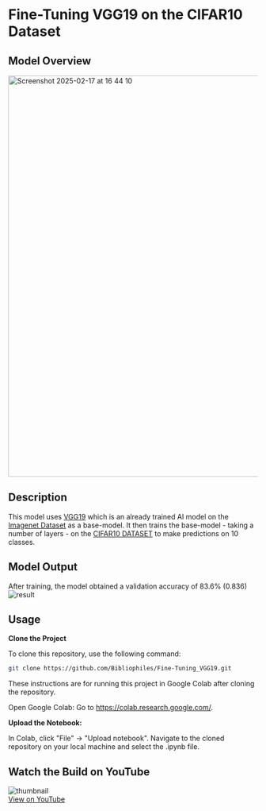 # Fine-Tuning VGG19 on the CIFAR10 Dataset

## Model Overview
<img width="808" alt="Screenshot 2025-02-17 at 16 44 10" src="https://github.com/user-attachments/assets/b7b9e3e9-bd14-418f-b510-e422c8d996c7" />

## Description
This model uses [VGG19](https://www.tensorflow.org/api_docs/python/tf/keras/applications/VGG19) which is an already trained AI model on the
[Imagenet Dataset](https://www.image-net.org/challenges/LSVRC/index.php) as a base-model. It then trains the base-model - taking a number of layers - on the [CIFAR10 DATASET](https://www.cs.toronto.edu/~kriz/cifar.html) to make predictions on 10 classes.  

## Model Output
After training, the model obtained a validation accuracy of 83.6% (0.836)   
![result](https://github.com/user-attachments/assets/9712f345-d786-4fdd-a380-0b5f1229213a)

## Usage
**Clone the Project**

To clone this repository, use the following command:

```bash
git clone https://github.com/Bibliophiles/Fine-Tuning_VGG19.git
```

These instructions are for running this project in Google Colab after cloning the repository.

Open Google Colab: Go to https://colab.research.google.com/.

**Upload the Notebook:**

In Colab, click "File" -> "Upload notebook". Navigate to the cloned repository on your local machine and select the .ipynb file.   

## Watch the Build on YouTube   

![thumbnail](https://github.com/user-attachments/assets/b4507c7b-9661-40ff-9a36-12efdb741ac8)   
[View on YouTube](https://youtu.be/A26Tjvv_DLA?si=dsSKMges0KZ41ZR1)

